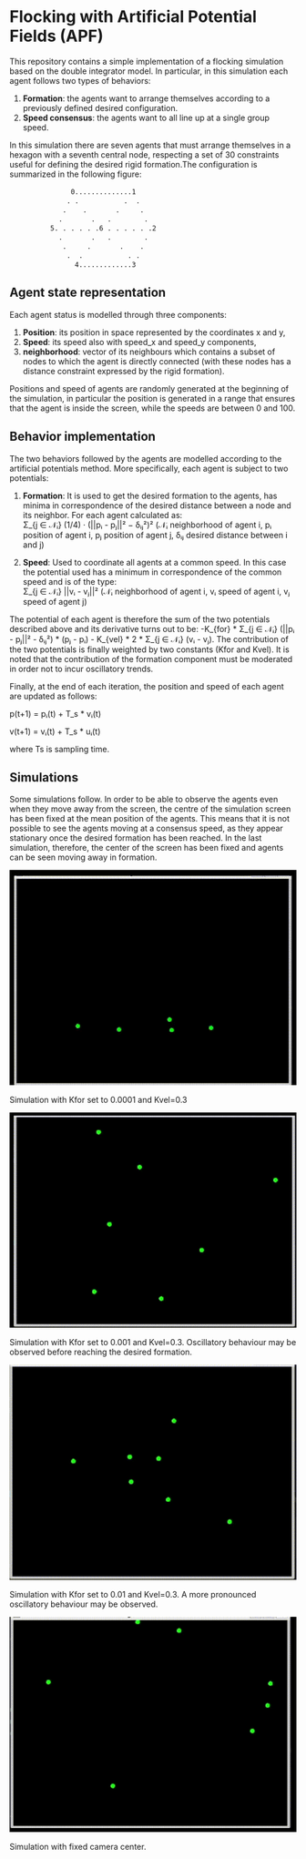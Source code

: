 # Flocking with Artificial Potential Fields (APF)

This repository contains a simple implementation of a flocking simulation based on the double integrator model. In particular, in this simulation each agent follows two types of behaviors:

1. **Formation**: the agents want to arrange themselves according to a previously defined desired configuration.
2. **Speed consensus**: the agents want to all line up at a single group speed.

In this simulation there are seven agents that must arrange themselves in a hexagon with a seventh central node, respecting a set of 30 constraints useful for defining the desired rigid formation.The configuration is summarized in the following figure:

                   0..............1
                  . .           .  .
                 .    .       .     .
                .       .   .        .
              5. . . . . .6 . . . . . .2
                .       .   .        .
                 .     .       .    .
                  .  .           . .
                    4.............3


## Agent state representation

Each agent status is modelled through three components:

1. **Position**: its position in space represented by the coordinates x and y,
2. **Speed**: its speed also with speed_x and speed_y components,
3. **neighborhood**: vector of its neighbours which contains a subset of nodes to which the agent is directly connected (with these nodes has a distance constraint expressed by the rigid formation).

Positions and speed of agents are randomly generated at the beginning of the simulation, in particular the position is generated in a range that ensures that the agent is inside the screen, while the speeds are between 0 and 100.

## Behavior implementation

The two behaviors followed by the agents are modelled according to the artificial potentials method. More specifically, each agent is subject to two potentials:

1. **Formation**: It is used to get the desired formation to the agents, has minima in correspondence of the desired distance between a node and its neighbor. For each agent calculated as:  
Σ_{j ∈ 𝒩ᵢ} (1/4) · (||pᵢ - pⱼ||² − δᵢⱼ²)²  (𝒩ᵢ neighborhood of agent i, pᵢ position of agent i, pⱼ position of agent j, δᵢⱼ desired distance between i and j)
	
3. **Speed**: Used to coordinate all agents at a common speed. In this case the potential used has a minimum in correspondence of the common speed and is of the type:   
Σ_{j ∈ 𝒩ᵢ} ||vᵢ - vⱼ||²  (𝒩ᵢ neighborhood of agent i, vᵢ speed of agent i, vⱼ speed of agent j)
	
The potential of each agent is therefore the sum of the two potentials described above and its derivative turns out to be: -K_{for} * Σ_{j ∈ 𝒩ᵢ} (||pᵢ - pⱼ||² - δᵢⱼ²) * (pⱼ - pᵢ) - K_{vel} * 2 * Σ_{j ∈ 𝒩ᵢ} (vᵢ - vⱼ). The contribution of the two potentials is finally weighted by two constants (Kfor and Kvel). It is noted that the contribution of the formation component must be moderated in order not to incur oscillatory trends.

Finally, at the end of each iteration, the position and speed of each agent are updated as follows: 

p(t+1) = pᵢ(t) + T_s * vᵢ(t)

v(t+1) = vᵢ(t) + T_s * uᵢ(t)

where Ts is sampling time.

## Simulations

Some simulations follow. In order to be able to observe the agents even when they move away from the screen, the centre of the simulation screen has been fixed at the mean position of the agents. This means that it is not possible to see the agents moving at a consensus speed, as they appear stationary once the desired formation has been reached. In the last simulation, therefore, the center of the screen has been fixed and agents can be seen moving away in formation.

![Simulation](simulations/flocking(Kf=0.0001).gif)

Simulation with Kfor set to 0.0001 and Kvel=0.3


![Simulation](simulations/flocking(Kf=0.001).gif)

Simulation with Kfor set to 0.001 and Kvel=0.3. Oscillatory behaviour may be observed before reaching the desired formation.

![Simulation](simulations/flocking(kf=0.01).gif)

Simulation with Kfor set to 0.01 and Kvel=0.3. A more pronounced oscillatory behaviour may be observed.

![Simulation](simulations/flocking(3).gif)

Simulation with fixed camera center.





